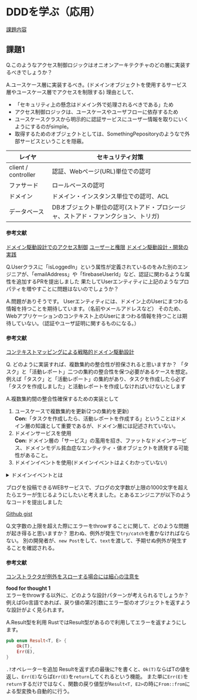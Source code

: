 # DDDを学ぶ（応用）
[課題内容](https://airtable.com/appPxhCPFYGqqN9YU/tblVlFr2q4lIqDKYc/viwX8r6DpCRp80swL/recdP3b322G3fZT2i?blocks=hide)

## 課題1

Q.このようなアクセス制御ロジックはオニオンアーキテクチャのどの層に実装するべきでしょうか？

A.ユースケース層に実装するべき。(ドメインオブジェクトを使用するサービス層やユースケース層でアクセスを制限する)
理由として、
- 「セキュリティ上の懸念はドメイン外で処理されるべきである」ため
- アクセス制御ロジックは、ユースケースやユーザフローに依存するため
- ユースケースクラスから明示的に認証サービスにユーザー情報を取りにいくようにするのがsimple。
- 取得するためのオブジェクトとしては、SomethingPepositoryのようなで外部サービスということを隠蔽。

| レイヤ                 | セキュリティ対策                                    |
|---------------------|---------------------------------------------|
| client / controller | 認証、Webページ(URL)単位での認可                        |
| ファサード               | ロールベースの認可                                   |
| ドメイン                | ドメイン・インスタンス単位での認可、ACL                       |
| データベース              | DBオブジェクト単位の認可(ストアド・プロシージャ、ストアド・ファンクション、トリガ) |

#### 参考文献
[ドメイン駆動設計でのアクセス制御](https://www.web-dev-qa-db-ja.com/ja/security/%E3%83%89%E3%83%A1%E3%82%A4%E3%83%B3%E9%A7%86%E5%8B%95%E8%A8%AD%E8%A8%88%E3%81%A7%E3%81%AE%E3%82%A2%E3%82%AF%E3%82%BB%E3%82%B9%E5%88%B6%E5%BE%A1/1046067189/)
[ユーザーと権限](https://www.web-dev-qa-db-ja.com/ja/domain-driven-design/ddd%E3%81%AE%E5%AE%9F%E8%A3%85%EF%BC%9A%E3%83%A6%E3%83%BC%E3%82%B6%E3%83%BC%E3%81%A8%E6%A8%A9%E9%99%90/l967071491/)
[ドメイン駆動設計・開発の実践](https://www.infoq.com/jp/articles/ddd-in-practice/)

Q.Userクラスに「isLoggedIn」という属性が定義されているのをみた別のエンジニアが、「emailAddress」や「firebaseUserId」など、認証に関わるような属性を追加するPRを提出しました
果たしてUserエンティティに上記のようなプロパティを増やすことに問題はないのでしょうか？

A.問題がありそうです。
Userエンティティには、ドメイン上のUserにまつわる情報を持つことを期待しています。（名前やメールアドレスなど）
そのため、Webアプリケーションのコンテキスト上のUserにまつわる情報を持つことは期待していない。（認証やユーザ証明に関するものになる。）

#### 参考文献
[コンテキストマッピングによる戦略的ドメイン駆動設計](https://www.infoq.com/jp/articles/ddd-contextmapping_jp/)

Q. どのように実装すれば、複数集約の整合性が担保されると思いますか？
「タスク」と「活動レポート」二つの集約の整合性を保つ必要があるケースを想定。
例えば「タスク」と「活動レポート」の集約があり、タスクを作成したら必ず「タスクを作成しました」と活動レポートを作成しなければいけないとします

A.複数集約間の整合性確保するための実装として
1. ユースケースで複数集約を更新(2つの集約を更新)  
**Con:**「タスクを作成したら、活動レポートを作成する」ということはドメイン層の知識として重要であるが、ドメイン層には記述されていない。
2. ドメインサービスを使用  
**Con:** ドメイン層の「サービス」の濫用を招き、ファットなドメインサービス、ドメインモデル貧血症なエンティティ・値オブジェクトを誘発する可能性があること。
3. ドメインイベントを使用(ドメインイベントはよくわかっていない)

<details>
    <summary>ドメインイベントとは</summary>
    あるドメインで発生する出来事を表現したもの。
    ドメインの中では、「〜が行われた時」や「もし〜になったら」といったような特定の出来事の発生を契機ににつの何かを行うことがある。
</details>

ブログを投稿できるWEBサービスで、ブログの文字数が上限の1000文字を超えたらエラーが生じるようにしたいと考えました。とあるエンジニアが以下のようなコードを提出しました  

[Github gist](https://gist.github.com/Dowanna/6519efa3f5cd3b40995e1e7eda44853a)

Q.文字数の上限を超えた際にエラーをthrowすることに関して、どのような問題が起き得ると思いますか？ 
思わぬ、例外が発生で`try/catch`を書かなければならない。
別の開発者が、`new Post`をして、`text`を渡して、予期せぬ例外が発生することを確認される。

#### 参考文献
[コンストラクタが例外をスローする場合には細心の注意を](https://www.jpcert.or.jp/java-rules/obj11-j.html)  

**food for thought 1**  
エラーをthrowする以外に、どのような設計パターンが考えられるでしょうか？例えばGo言語であれば、戻り値の第2引数にエラー型のオブジェクトを返すような設計がよく見られます。

A.Result型を利用
RustではResult型があるので利用してエラーを返すようにします。
```rust
pub enum Result<T, E> {
    Ok(T),
    Err(E),
}
```

`.?`オペレーターを追加
Resultを返す式の最後に?を書くと、`Ok(T)`ならばTの値を返し、`Err(E)`ならば`Err(E)`を`return`してくれるという機能。
また単に`Err(E)`を`return`するだけではなく、関数の戻り値型が`Result<T, E2>`の時に`From::from`による型変換も自動的に行う。